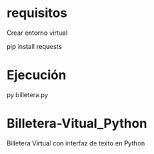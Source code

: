 # requisitos 
Crear entorno virtual

pip install requests

# Ejecución

py billetera.py
# Billetera-Vitual_Python

Billetera Virtual con interfaz de texto en Python

